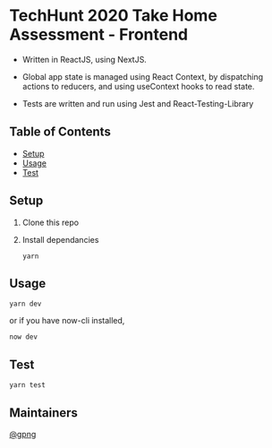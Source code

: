 # TechHunt 2020 Take Home Assessment - Frontend

- Written in ReactJS, using NextJS.

- Global app state is managed using React Context, by dispatching actions to reducers, and using useContext hooks to read state.

- Tests are written and run using Jest and React-Testing-Library

## Table of Contents

- [Setup](#setup)
- [Usage](#usage)
- [Test](#test)

## Setup

1. Clone this repo

2. Install dependancies

   ```
   yarn
   ```

## Usage

```
yarn dev
```

or if you have now-cli installed,

```
now dev
```

## Test

```
yarn test
```

## Maintainers

[@gpng](https://github.com/gpng)
